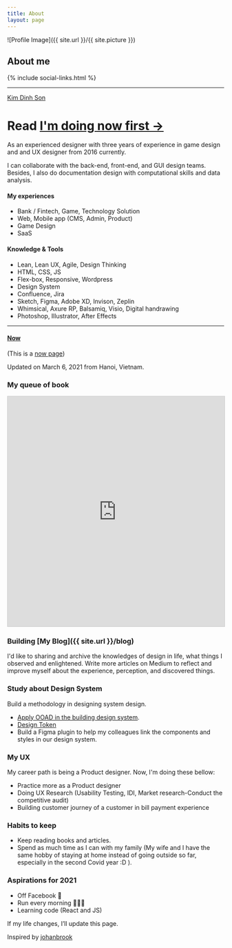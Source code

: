 ```yaml
---
title: About
layout: page
---
```

![Profile Image]({{ site.url }}/{{ site.picture }})

<div class="mx-auto text-center">
	<h2>About me</h2>
	{% include social-links.html %}
</div>
<hr>

<div class="mx-auto text-center">
<div class="badge-base LI-profile-badge" data-locale="en_US" data-size="large" data-theme="light" data-type="VERTICAL" data-vanity="kevinsonkd" data-version="v1"><a class="badge-base__link LI-simple-link" href="https://vn.linkedin.com/in/kevinsonkd?trk=profile-badge">Kim Dinh Son</a></div>
              
<h1>Read <a href="#now"> I'm doing now first →</a></h1>
</div>
<div class="breaker"></div>

As an experienced designer with three years of experience in game design and and UX designer from 2016 currently.

I can collaborate with the back-end, front-end, and GUI design teams. Besides, I also do documentation design with computational skills and data analysis.

#### My experiences

- Bank / Fintech, Game, Technology Solution
- Web, Mobile app (CMS, Admin, Product)
- Game Design
- SaaS

#### Knowledge & Tools

- Lean, Lean UX, Agile, Design Thinking
- HTML, CSS, JS
- Flex-box, Responsive, Wordpress
- Design System	
- Confluence, Jira
- Sketch, Figma, Adobe XD, Invison, Zeplin
- Whimsical, Axure RP, Balsamiq, Visio, Digital handrawing
- Photoshop, Illustrator, After Effects

***

#### [Now](#now)
(This is a [now page](https://nownownow.com/about))

Updated on March 6, 2021 from Hanoi, Vietnam.

### My queue of book

<iframe class="airtable-embed bigger-image" src="https://airtable.com/embed/shrbF6hVIeEA1b3mD?backgroundColor=green" frameborder="0" onmousewheel="" width="100%" height="533" style="background: transparent; border: 1px solid #ccc;"></iframe>

### Building [My Blog]({{ site.url }}/blog)
I'd like to sharing and archive the knowledges of design in life, what things I observed and enlightened. Write more articles on Medium to reflect and improve myself about the experience, perception, and discovered things.

### Study about Design System
Build a methodology in designing system design.
- [Apply OOAD in the building design system](https://medium.com/@sonkd/apply-ooad-in-the-building-design-system-with-figma-part-1-b31e64936083).
- [Design Token](https://sonkd.medium.com/about-design-token-in-design-system-5c2a87c31ae4)
- Build a Figma plugin to help my colleagues link the components and styles in our design system.

### My UX
My career path is being a <a class="evidence">Product designer</a>. Now, I'm doing these bellow:
- Practice more as a Product designer
- Doing UX Research (Usability Testing, IDI, Market research-Conduct the competitive audit)
- Building customer journey of a customer in bill payment experience

### Habits to keep
- Keep reading books and articles.
- Spend as much time as I can with my family (My wife and I have the same hobby of staying at home instead of going outside so far, especially in the second Covid year :D ).

### Aspirations for 2021
- Off Facebook 🥊
- Run every morning 🏃🏻‍♂️
- Learning code (React and JS)

<div class="breaker"></div>

If my life changes, I’ll update this page.

Inspired by [johanbrook](https://johanbrook.com/now/)

<script src="https://platform.linkedin.com/badges/js/profile.js" async defer type="text/javascript"></script>